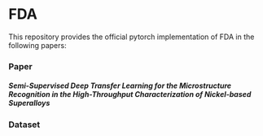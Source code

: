 # FDA

This repository provides the official pytorch implementation of FDA in the following papers:

### Paper
##### Semi-Supervised Deep Transfer Learning for the Microstructure Recognition in the High-Throughput Characterization of Nickel-based Superalloys

### Dataset
